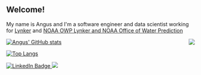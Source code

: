 ## Welcome!

My name is Angus and I'm a software engineer and data scientist working for [Lynker](https://lynker-intel.com/) and [NOAA OWP Lynker and NOAA Office of Water Prediction](https://water.noaa.gov/)

<img align="right" src="https://media.giphy.com/media/HknSLLEbzZCoM/giphy.gif">

[![Angus' GitHub stats](https://github-readme-stats.vercel.app/api?username=anguswg-ucsb&theme=tokyonight)](https://github.com/anuraghazra/github-readme-stats)

[![Top Langs](https://github-readme-stats.vercel.app/api/top-langs/?username=anguswg-ucsb&layout=donut&hide_progress=true)](https://github.com/anuraghazra/github-readme-stats)

<div id="badges">
  <a href="[your-linkedin-URL](https://www.linkedin.com/in/angus-watters/)">
    <img src="https://img.shields.io/badge/LinkedIn-blue?style=for-the-badge&logo=linkedin&logoColor=white" alt="LinkedIn Badge"/>
  </a>
  <a href="https://anguswatters.wixsite.com/personalportfolio">
    <img src="https://img.shields.io/badge/Portfolio-8A2BE2"/>
  </a>
</div>

<!--
**anguswg-ucsb/anguswg-ucsb** is a ✨ _special_ ✨ repository because its `README.md` (this file) appears on your GitHub profile.

Here are some ideas to get you started:

- 🔭 I’m currently working on ...
- 🌱 I’m currently learning ...
- 👯 I’m looking to collaborate on ...
- 🤔 I’m looking for help with ...
- 💬 Ask me about ...
- 📫 How to reach me: ...
- 😄 Pronouns: ...
- ⚡ Fun fact: ...
-->
